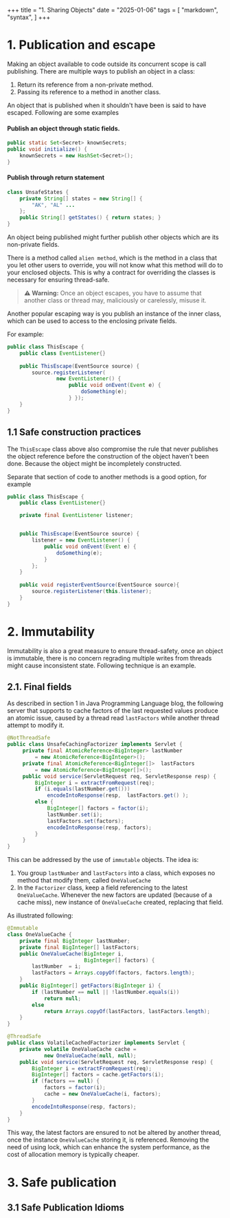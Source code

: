 +++
title = "1. Sharing Objects"
date = "2025-01-06"
tags = [
    "markdown",
    "syntax",
]
+++

# 1. Publication and escape

Making an object available to code outside its concurrent scope is call publishing. There are multiple ways
to publish an object in a class:
1. Return its reference from a non-private method.
2. Passing its reference to a method in another class.

An object that is published when it shouldn't have been is said to have escaped. Following are some examples

#### Publish an object through static fields.
```java
public static Set<Secret> knownSecrets;
public void initialize() {
    knownSecrets = new HashSet<Secret>();
}
```

#### Publish through return statement
```java
class UnsafeStates {
    private String[] states = new String[] {
        "AK", "AL" ...
    };
    public String[] getStates() { return states; }
}
```

An object being published might further publish other objects which are its non-private fields.

There is a method called `alien method`, which is the method in a class that you let other users to override, you will not know what this method
will do to your enclosed objects. This is why a contract for overriding the classes is necessary for ensuring thread-safe.

> **⚠️ Warning:**
> Once an object escapes, you have to assume that another class or thread may, maliciously or carelessly, misuse it.

Another popular escaping way is you publish an instance of the inner class, which can be used to access to the enclosing private fields.

For example:

```java
public class ThisEscape {
    public class EventListener{}
    
    public ThisEscape(EventSource source) {
        source.registerListener(
                new EventListener() {
                    public void onEvent(Event e) {
                        doSomething(e);
                    } });
    } 
}
```

## 1.1 Safe construction practices

The `ThisEscape` class above also compromise the rule that never publishes the object reference before
the construction of the object haven't been done. Because the object might be incompletely constructed.


Separate that section of code to another methods is a good option, for example


```java
public class ThisEscape {
    public class EventListener{}

    private final EventListener listener;


    public ThisEscape(EventSource source) {
        listener = new EventListener() {
            public void onEvent(Event e) {
                doSomething(e);
            } 
        };
    } 
    
    public void registerEventSource(EventSource source){
        source.registerListener(this.listener);
    }
}
```

# 2. Immutability
Immutability is also a great measure to ensure thread-safety, once an object is immutable, there is no concern regrading 
multiple writes from threads might cause inconsistent state. Following technique is an example.

## 2.1. Final fields
As described in section 1 in Java Programming Language blog, the following server that supports to cache factors of the last requested
values produce an atomic issue, caused by a thread read `lastFactors` while another thread attempt to modify it.
```java
@NotThreadSafe
public class UnsafeCachingFactorizer implements Servlet {
     private final AtomicReference<BigInteger> lastNumber
         = new AtomicReference<BigInteger>();
     private final AtomicReference<BigInteger[]>  lastFactors
         = new AtomicReference<BigInteger[]>();
     public void service(ServletRequest req, ServletResponse resp) {
         BigInteger i = extractFromRequest(req);
         if (i.equals(lastNumber.get()))
             encodeIntoResponse(resp,  lastFactors.get() );
         else {
             BigInteger[] factors = factor(i);
             lastNumber.set(i);
             lastFactors.set(factors);
             encodeIntoResponse(resp, factors);
         } 
     }
}
```

This can be addressed by the use of `immutable` objects. The idea is:
1. You group `lastNumber` and `lastFactors` into a class, which exposes no method that modify them, called `OneValueCache`
2. In the `Factorizer` class, keep a field referencing to the latest `OneValueCache`. Whenever the new factors are updated 
(because of a cache miss), new instance of `OneValueCache` created, replacing that field.

As illustrated following:

```java
@Immutable
class OneValueCache {
    private final BigInteger lastNumber;
    private final BigInteger[] lastFactors;
    public OneValueCache(BigInteger i,
                         BigInteger[] factors) {
        lastNumber  = i;
        lastFactors = Arrays.copyOf(factors, factors.length);
    }
    public BigInteger[] getFactors(BigInteger i) {
        if (lastNumber == null || !lastNumber.equals(i))
            return null;
        else
            return Arrays.copyOf(lastFactors, lastFactors.length);
    } 
}

@ThreadSafe
public class VolatileCachedFactorizer implements Servlet {
    private volatile OneValueCache cache =
            new OneValueCache(null, null);
    public void service(ServletRequest req, ServletResponse resp) {
        BigInteger i = extractFromRequest(req);
        BigInteger[] factors = cache.getFactors(i);
        if (factors == null) {
            factors = factor(i);
            cache = new OneValueCache(i, factors);
        }
        encodeIntoResponse(resp, factors);
    }
}
```

This way, the latest factors are ensured to not be altered by another thread, once the instance `OneValueCache` storing it, is referenced.
Removing the need of using lock, which can enhance the system performance, as the cost of allocation memory is typically cheaper.

# 3. Safe publication
## 3.1 Safe Publication Idioms